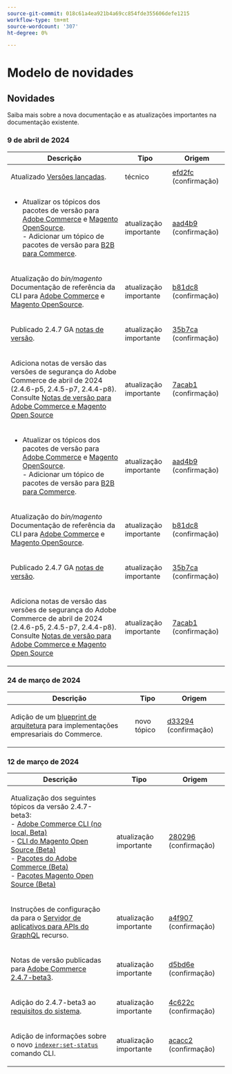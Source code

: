```yaml
---
source-git-commit: 018c61a4ea921b4a69cc854fde355606defe1215
workflow-type: tm+mt
source-wordcount: '307'
ht-degree: 0%

---
```

# Modelo de novidades

## Novidades

Saiba mais sobre a nova documentação e as atualizações importantes na documentação existente.

### 9 de abril de 2024

<table style="table-layout:auto;">
  <thead>
    <tr>
      <th>Descrição</th>
      <th>Tipo</th>
      <th>Origem</th>
    </tr>
  </thead>
  <tbody>
    <tr>
      <td><p>Atualizado <a href="https://experienceleague.adobe.com/docs/commerce-operations/release/versions.html">Versões lançadas</a>.</p>
</td>
      <td>técnico</td>
      <td><a href="https://github.com/AdobeDocs/commerce-operations.en/commit/efd2fc4285a5cdc7ee20ead299ee16e54f9bcb83">efd2fc</a> (confirmação)</td>
    </tr>
    <tr>
      <td><ul>
  <li>Atualizar os tópicos dos pacotes de versão para <a href="https://experienceleague.adobe.com/en/docs/commerce-operations/release/packages/adobe-commerce">Adobe Commerce</a> e <a href="https://experienceleague.adobe.com/en/docs/commerce-operations/release/packages/magento-open-source">Magento OpenSource</a>.<br />- Adicionar um tópico de pacotes de versão para <a href="https://experienceleague.adobe.com/en/docs/commerce-operations/release/packages/adobe-commerce-b2b">B2B para Commerce</a>.</li>
</ul>
</td>
      <td>atualização importante</td>
      <td><a href="https://github.com/AdobeDocs/commerce-operations.en/commit/aad4b904ba95142d1d848f934c9d3702cc37ec16">aad4b9</a> (confirmação)</td>
    </tr>
    <tr>
      <td><p>Atualização do <em>bin/magento</em> Documentação de referência da CLI para <a href="https://experienceleague.adobe.com/en/docs/commerce-operations/reference/commerce-on-premises">Adobe Commerce</a> e <a href="https://experienceleague.adobe.com/en/docs/commerce-operations/reference/magento-open-source">Magento OpenSource</a>.</p>
</td>
      <td>atualização importante</td>
      <td><a href="https://github.com/AdobeDocs/commerce-operations.en/commit/b81dc87a261f128cdb572a30ff5538dae2087c49">b81dc8</a> (confirmação)</td>
    </tr>
    <tr>
      <td><p>Publicado 2.4.7 GA <a href="https://experienceleague.adobe.com/en/docs/commerce-operations/release/notes/adobe-commerce/2-4-7">notas de versão</a>.</p>
</td>
      <td>atualização importante</td>
      <td><a href="https://github.com/AdobeDocs/commerce-operations.en/commit/35b7caafbef5ced52ef6e4907e0634dfb2a61e4f">35b7ca</a> (confirmação)</td>
    </tr>
    <tr>
      <td><p>Adiciona notas de versão das versões de segurança do Adobe Commerce de abril de 2024 (2.4.6-p5, 2.4.5-p7, 2.4.4-p8). Consulte <a href="https://experienceleague.adobe.com/docs/commerce-operations/release/notes/overview.html">Notas de versão para Adobe Commerce e Magento Open Source</a></p>
</td>
      <td>atualização importante</td>
      <td><a href="https://github.com/AdobeDocs/commerce-operations.en/commit/7acab1d8d3f7b11cc1387b5558521f282ba0873f">7acab1</a> (confirmação)</td>
    </tr>
    <tr>
      <td><ul>
  <li>Atualizar os tópicos dos pacotes de versão para <a href="https://experienceleague.adobe.com/en/docs/commerce-operations/release/packages/adobe-commerce">Adobe Commerce</a> e <a href="https://experienceleague.adobe.com/en/docs/commerce-operations/release/packages/magento-open-source">Magento OpenSource</a>.<br />- Adicionar um tópico de pacotes de versão para <a href="https://experienceleague.adobe.com/en/docs/commerce-operations/release/packages/adobe-commerce-b2b">B2B para Commerce</a>.</li>
</ul>
</td>
      <td>atualização importante</td>
      <td><a href="https://github.com/AdobeDocs/commerce-operations.en/commit/aad4b904ba95142d1d848f934c9d3702cc37ec16">aad4b9</a> (confirmação)</td>
    </tr>
    <tr>
      <td><p>Atualização do <em>bin/magento</em> Documentação de referência da CLI para <a href="https://experienceleague.adobe.com/en/docs/commerce-operations/reference/commerce-on-premises">Adobe Commerce</a> e <a href="https://experienceleague.adobe.com/en/docs/commerce-operations/reference/magento-open-source">Magento OpenSource</a>.</p>
</td>
      <td>atualização importante</td>
      <td><a href="https://github.com/AdobeDocs/commerce-operations.en/commit/b81dc87a261f128cdb572a30ff5538dae2087c49">b81dc8</a> (confirmação)</td>
    </tr>
    <tr>
      <td><p>Publicado 2.4.7 GA <a href="https://experienceleague.adobe.com/en/docs/commerce-operations/release/notes/adobe-commerce/2-4-7">notas de versão</a>.</p>
</td>
      <td>atualização importante</td>
      <td><a href="https://github.com/AdobeDocs/commerce-operations.en/commit/35b7caafbef5ced52ef6e4907e0634dfb2a61e4f">35b7ca</a> (confirmação)</td>
    </tr>
    <tr>
      <td><p>Adiciona notas de versão das versões de segurança do Adobe Commerce de abril de 2024 (2.4.6-p5, 2.4.5-p7, 2.4.4-p8). Consulte <a href="https://experienceleague.adobe.com/docs/commerce-operations/release/notes/overview.html">Notas de versão para Adobe Commerce e Magento Open Source</a></p>
</td>
      <td>atualização importante</td>
      <td><a href="https://github.com/AdobeDocs/commerce-operations.en/commit/7acab1d8d3f7b11cc1387b5558521f282ba0873f">7acab1</a> (confirmação)</td>
    </tr>
  </tbody>
</table><!-- date_group -->

### 24 de março de 2024

<table style="table-layout:auto;">
  <thead>
    <tr>
      <th>Descrição</th>
      <th>Tipo</th>
      <th>Origem</th>
    </tr>
  </thead>
  <tbody>
    <tr>
      <td><p>Adição de um <a href="https://experienceleague.adobe.com/docs/commerce-operations/implementation-playbook/architecture/enterprise-blueprint.html">blueprint de arquitetura</a> para implementações empresariais do Commerce.</p>
</td>
      <td>novo tópico</td>
      <td><a href="https://github.com/AdobeDocs/commerce-operations.en/commit/d33294d02b4431d4aa473aa5d0ab42e297cfed14">d33294</a> (confirmação)</td>
    </tr>
  </tbody>
</table>

### 12 de março de 2024

<table style="table-layout:auto;">
  <thead>
    <tr>
      <th>Descrição</th>
      <th>Tipo</th>
      <th>Origem</th>
    </tr>
  </thead>
  <tbody>
    <tr>
      <td><p>Atualização dos seguintes tópicos da versão 2.4.7-beta3:<br />- <a href="https://experienceleague.adobe.com/docs/commerce-operations/reference/commerce-on-premises-beta.html">Adobe Commerce CLI (no local, Beta)</a><br />- <a href="https://experienceleague.adobe.com/docs/commerce-operations/reference/magento-open-source-beta.html">CLI do Magento Open Source (Beta)</a><br />- <a href="https://experienceleague.adobe.com/docs/commerce-operations/release/packages/adobe-commerce-beta.html">Pacotes do Adobe Commerce (Beta)</a><br />- <a href="https://experienceleague.adobe.com/docs/commerce-operations/release/packages/magento-open-source-beta.html">Pacotes Magento Open Source (Beta)</a></p>
</td>
      <td>atualização importante</td>
      <td><a href="https://github.com/AdobeDocs/commerce-operations.en/commit/28029603b0a23eb161480363b5106142beda4180">280296</a> (confirmação)</td>
    </tr>
    <tr>
      <td><p>Instruções de configuração da para o <a href="https://experienceleague.adobe.com/docs/commerce-operations/performance-best-practices/performance-best-practices/application-server.html">Servidor de aplicativos para APIs do GraphQL</a> recurso.</p>
</td>
      <td>atualização importante</td>
      <td><a href="https://github.com/AdobeDocs/commerce-operations.en/commit/a4f907a793b4384cb7c162c032a153fafbbc6ff3">a4f907</a> (confirmação)</td>
    </tr>
    <tr>
      <td><p>Notas de versão publicadas para <a href="https://experienceleague.adobe.com/docs/commerce-operations/release/notes/adobe-commerce/2-4-7.html">Adobe Commerce 2.4.7-beta3</a>.</p>
</td>
      <td>atualização importante</td>
      <td><a href="https://github.com/AdobeDocs/commerce-operations.en/commit/d5bd6e1e9af78b24c687554261a50d4dce9483d6">d5bd6e</a> (confirmação)</td>
    </tr>
    <tr>
      <td><p>Adição do 2.4.7-beta3 ao <a href="https://experienceleague.adobe.com/docs/commerce-operations/installation-guide/system-requirements.html">requisitos do sistema</a>.</p>
</td>
      <td>atualização importante</td>
      <td><a href="https://github.com/AdobeDocs/commerce-operations.en/commit/4c622c47862c61fc9e6587ff95b3ac45142c2318">4c622c</a> (confirmação)</td>
    </tr>
    <tr>
      <td><p>Adição de informações sobre o novo <a href="https://experienceleague.adobe.com/docs/commerce-operations/configuration-guide/cli/manage-indexers.html"><code class="language-plaintext highlighter-rouge">indexer:set-status</code></a> comando CLI.</p>
</td>
      <td>atualização importante</td>
      <td><a href="https://github.com/AdobeDocs/commerce-operations.en/commit/acacc285f8b977b33bb27af76c971bc4015a2b45">acacc2</a> (confirmação)</td>
    </tr>
  </tbody>
</table><!-- date_group --><!-- month_group --><!-- year_group -->
